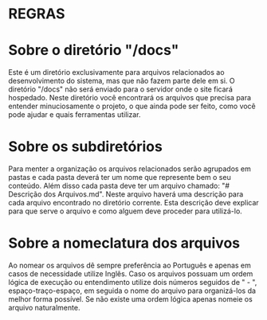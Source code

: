 # REGRAS

Sobre o diretório "/docs"
====
Este é um diretório exclusivamente para arquivos relacionados ao desenvolvimento do sistema, mas que
não fazem parte dele em si. O diretório "/docs" não será enviado para o servidor onde o site ficará
hospedado. Neste diretório você encontrará os arquivos que precisa para entender minuciosamente o
projeto, o que ainda pode ser feito, como você pode ajudar e quais ferramentas utilizar.


Sobre os subdiretórios
====
Para menter a organização os arquivos relacionados serão agrupados em pastas e cada pasta deverá ter
um nome que represente bem o seu conteúdo. Além disso cada pasta deve ter um arquivo chamado:
"# Descrição dos Arquivos.md". Neste arquivo haverá uma descrição para cada arquivo encontrado no
diretório corrente. Esta descrição deve explicar para que serve o arquivo e como alguem deve
proceder para utilizá-lo.


Sobre a nomeclatura dos arquivos
====
Ao nomear os arquivos dê sempre preferência ao Português e apenas em casos de necessidade utilize
Inglês. Caso os arquivos possuam um ordem lógica de execução ou entendimento utilize dois números
seguidos de " - ", espaço-traço-espaço, em seguida o nome do arquivo para organizá-los da melhor
forma possível. Se não existe uma ordem lógica apenas nomeie os arquivo naturalmente.
